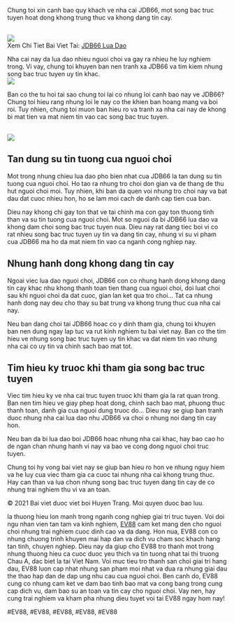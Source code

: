 <div class="warning">
<p>Chung toi xin canh bao quy khach ve nha cai JDB66, mot song bac truc tuyen hoat dong khong trung thuc va khong dang tin cay.</p><br><img src="https://ev88.co.uk/wp-content/uploads/2025/03/logo.webp"></br>
Xem Chi Tiet Bai Viet Tai: <a href="https://ev88.co.uk/jdb66-lua-dao/">JDB66 Lua Dao</a>
<p>Nha cai nay da lua dao nhieu nguoi choi va gay ra nhieu he luy nghiem trong. Vi vay, chung toi khuyen ban nen tranh xa JDB66 va tim kiem nhung song bac truc tuyen uy tin khac.<br><img src="https://ev88.co.uk/wp-content/uploads/2025/02/jdb66-lua-dao-sai-su-that-do-doi-thu-tung-ra.jpg"></br>
</div><p>Ban co the tu hoi tai sao chung toi lai co nhung loi canh bao nay ve JDB66? Chung toi hieu rang nhung loi le nay co the khien ban hoang mang va boi roi. Tuy nhien, chung toi muon ban hieu ro va tranh xa nha cai nay de khong bi mat tien va mat niem tin vao cac song bac truc tuyen.</p><br><img src="https://ev88.co.uk/wp-content/uploads/2025/02/jdb66-lua-dao-thong-tin.jpg"></br><h2>Tan dung su tin tuong cua nguoi choi</h2><p>Mot trong nhung chieu lua dao pho bien nhat cua JDB66 la tan dung su tin tuong cua nguoi choi. Ho tao ra nhung tro choi don gian va de thang de thu hut nguoi choi moi. Tuy nhien, khi ban da quen voi nhung tro choi nay va bat dau dat cuoc nhieu hon, ho se lam moi cach de danh cap tien cua ban.<p>Dieu nay khong chi gay ton that ve tai chinh ma con gay ton thuong tinh than va su tin tuong cua nguoi choi. Mot so nguoi da bi JDB66 lua dao va khong dam choi song bac truc tuyen nua. Dieu nay rat dang tiec boi vi co rat nhieu song bac truc tuyen uy tin va dang tin cay, nhung vi su vi pham cua JDB66 ma ho da mat niem tin vao ca nganh cong nghiep nay.</p><h2>Nhung hanh dong khong dang tin cay</h2><p>Ngoai viec lua dao nguoi choi, JDB66 con co nhung hanh dong khong dang tin cay khac nhu khong thanh toan tien thang cua nguoi choi, doi luat choi sau khi nguoi choi da dat cuoc, gian lan ket qua tro choi... Tat ca nhung hanh dong nay deu cho thay su bat trung va khong trung thuc cua nha cai nay.<p>Neu ban dang choi tai JDB66 hoac co y dinh tham gia, chung toi khuyen ban nen dung ngay lap tuc va rut kinh nghiem tu bai viet nay. Ban co the tim hieu ve nhung song bac truc tuyen uy tin khac va dat niem tin vao nhung nha cai co uy tin va chinh sach bao mat tot.</p><h2>Tim hieu ky truoc khi tham gia song bac truc tuyen</h2><p>Viec tim hieu ky ve nha cai truc tuyen truoc khi tham gia la rat quan trong. Ban nen tim hieu ve giay phep hoat dong, chinh sach bao mat, phuong thuc thanh toan, danh gia cua nguoi dung truoc do... Dieu nay se giup ban tranh duoc nhung nha cai lua dao nhu JDB66 va choi o nhung noi dang tin cay hon.</p><p>Neu ban da bi lua dao boi JDB66 hoac nhung nha cai khac, hay bao cao ho de ngan chan nhung hanh vi nay va bao ve cong dong nguoi choi truc tuyen.</p><p>Chung toi hy vong bai viet nay se giup ban hieu ro hon ve nhung nguy hiem va he luy cua viec tham gia ca cuoc tai nhung nha cai khong trung thuc. Hay can than va lua chon nhung song bac truc tuyen dang tin cay de co nhung trai nghiem thu vi va an toan.</p><div class="footer">
<p>© 2021 Bai viet duoc viet boi Huyen Trang. Moi quyen duoc bao luu.</p>
</div><p>la thuong hieu lon manh trong nganh cong nghiep giai tri truc tuyen. Voi doi ngu nhan vien tan tam va kinh nghiem, <a href="https://ev88.co.uk/">EV88</a> cam ket mang den cho nguoi choi nhung trai nghiem cuoc dinh cao va da dang. Hon nua, EV88 con co nhung chuong trinh khuyen mai hap dan va dich vu cham soc khach hang tan tinh, chuyen nghiep. Dieu nay da giup cho EV88 tro thanh mot trong nhung thuong hieu ca cuoc duoc yeu thich va tin tuong nhat tai thi truong Chau A, dac biet la tai Viet Nam. Voi muc tieu tro thanh san choi giai tri hang dau, EV88 luon cap nhat nhung san pham moi nhat va dua ra nhung giai dau the thao hap dan de dap ung nhu cau cua nguoi choi. Ben canh do, EV88 cung co nhung cam ket ve dam bao tinh bao mat va cong bang trong cung cap dich vu, dam bao su an toan va tin cay cho nguoi choi. Vay nen, hay cung trai nghiem va kham pha nhung dieu tuyet voi tai EV88 ngay hom nay!</p>
#EV88, #EV88, #EV88, #EV88, #EV88
